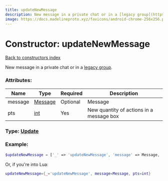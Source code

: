 ```yaml
---
title: updateNewMessage
description: New message in a private chat or in a [legacy group](https://core.telegram.org/api/channel).
image: https://docs.madelineproto.xyz/favicons/android-chrome-256x256.png
---
```

# Constructor: updateNewMessage  
[Back to constructors index](index.md)



New message in a private chat or in a [legacy group](https://core.telegram.org/api/channel).

### Attributes:

| Name     |    Type       | Required | Description |
|----------|---------------|----------|-------------|
|message|[Message](../types/Message.md) | Optional|Message|
|pts|[int](../types/int.md) | Yes|New quantity of actions in a message box|



### Type: [Update](../types/Update.md)


### Example:

```php
$updateNewMessage = ['_' => 'updateNewMessage', 'message' => Message, 'pts' => int];
```  


Or, if you're into Lua:

```lua
updateNewMessage={_='updateNewMessage', message=Message, pts=int}

```


